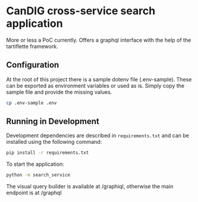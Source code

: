 # CanDIG cross-service search application

More or less a PoC currently. Offers a graphql interface with the help
of the tartiflette framework.

## Configuration

At the root of this project there is a sample dotenv file (.env-sample). These can be
exported as environment variables or used as is. Simply copy the sample file and
provide the missing values.

```bash
cp .env-sample .env
```

## Running in Development

Development dependencies are described in `requirements.txt` and can be
installed using the following command:

```bash
pip install -r requirements.txt
```

To start the application:

```bash
python -m search_service
```

The visual query builder is available at /graphiql, otherwise the main
endpoint is at /graphql
